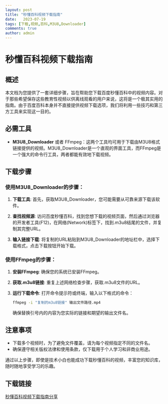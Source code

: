 ```yaml
---
layout: post
title: "秒懂百科视频下载指南"
date:   2023-07-19
tags: [下载,视频,百科,M3U8,Downloader]
comments: true
author: admin
---
```

# 秒懂百科视频下载指南

## 概述
本文档为您提供了一套详细步骤，旨在帮助您下载百度秒懂百科中的视频内容。对于那些希望保存这些教育性视频以供离线观看的用户来说，这将是一个极其实用的指南。由于百度百科本身并不直接提供视频下载选项，我们将利用一些技巧和第三方工具来实现这一目的。

## 必需工具
- **M3U8_Downloader** 或者 FFmpeg：这两个工具均可用于下载由M3U8格式链接提供的视频。M3U8_Downloader是一个直观的界面工具，而FFmpeg是一个强大的命令行工具，两者都能有效地下载视频。

## 下载步骤
### 使用M3U8_Downloader的步骤：
1. **下载工具**: 首先，获取M3U8_Downloader，您可能需要从可靠来源下载该软件。
   
2. **查找视频源**: 访问百度秒懂百科，找到您想下载的视频页面，然后通过浏览器的开发者工具(F12)，在网络(Network)标签下，找到.m3u8结尾的文件，并复制其完整URL。

3. **输入链接下载**: 将复制的URL粘贴到M3U8_Downloader的地址栏中，选择下载格式，点击下载按钮开始下载。

### 使用FFmpeg的步骤：
1. **安装FFmpeg**: 确保您的系统已安装FFmpeg。

2. **获取.m3u8链接**: 重复上述网络检查步骤，获取.m3u8文件的URL。

3. **运行下载命令**: 打开命令提示符或终端，输入以下格式的命令：
   ```bash
   ffmpeg -i "复制的m3u8链接" 输出文件路径.mp4
   ```
   确保替换引号内的内容为您实际的链接和期望的输出文件名。

## 注意事项
- 下载多个视频时，为了避免文件覆盖，请为每个视频指定不同的文件名。
- 确保遵守相关版权法律和使用条款，仅下载用于个人学习和非商业用途。

通过以上步骤，即使是技术小白也能成功下载秒懂百科的视频，丰富您的知识库，随时随地享受学习的乐趣。

## 下载链接

[秒懂百科视频下载指南分享](https://pan.quark.cn/s/0c2a1ca2320c)